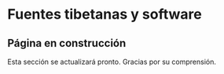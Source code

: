 #  Fuentes tibetanas y software 

##  Página en construcción 

Esta sección se actualizará pronto. Gracias por su comprensión. 
